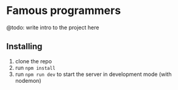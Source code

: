 # Famous programmers

@todo: write intro to the project here

## Installing

1. clone the repo
2. run `npm install`
3. run `npm run dev` to start the server in development mode (with nodemon)
